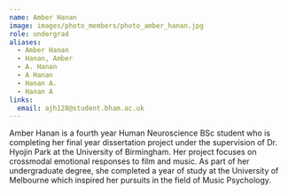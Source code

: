 ```yaml
---
name: Amber Hanan
image: images/photo_members/photo_amber_hanan.jpg
role: undergrad
aliases:
  - Amber Hanan
  - Hanan, Amber 
  - A. Hanan
  - A Hanan
  - Hanan A.
  - Hanan A  
links:
  email: ajh128@student.bham.ac.uk
---
```


Amber Hanan is a fourth year Human Neuroscience BSc student who is completing her final year dissertation project under the supervision of Dr. Hyojin Park at the University of Birmingham. Her project focuses on crossmodal emotional responses to film and music. As part of her undergraduate degree, she completed a year of study at the University of Melbourne which inspired her pursuits in the field of Music Psychology.
